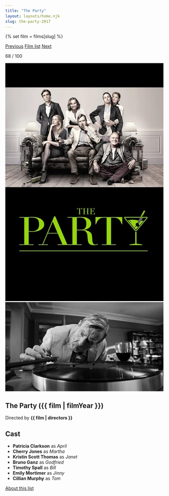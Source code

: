 ```yaml
---
title: "The Party"
layout: layouts/home.njk
slug: the-party-2017
---
```


{% set film = films[slug] %}

<nav class="films">
  <a class="prev" href="../maudie-2016">Previous</a>
  <a href="../">Film list</a>
  <a class="next" href="../lucky-2017">Next</a>
</nav>

<p>68 / 100</p>

<article class="film">
  <div class="backdrop-and-poster">
    <img class="poster" src="../films/posters/the-party-2017.jpg" alt="">
    <img class="backdrop" src="../films/backdrops/the-party-2017.jpg" alt="">
  </div>

  <h1>The Party ({{ film | filmYear }})</h1>

  

  <p class="director">
    Directed by <strong>{{ film | directors }}</strong>
  </p>


  <h2>
    Cast
  </h2>
  <ul>
            <li><strong>Patricia Clarkson</strong> as <em>April</em></li>
        <li><strong>Cherry Jones</strong> as <em>Martha</em></li>
        <li><strong>Kristin Scott Thomas</strong> as <em>Janet</em></li>
        <li><strong>Bruno Ganz</strong> as <em>Godfried</em></li>
        <li><strong>Timothy Spall</strong> as <em>Bill</em></li>
        <li><strong>Emily Mortimer</strong> as <em>Jinny</em></li>
        <li><strong>Cillian Murphy</strong> as <em>Tom</em></li>
  </ul>
</article>
<footer>
  <a href="../about">About this list</a>
</footer>
